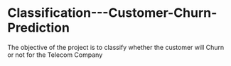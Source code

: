 # Classification---Customer-Churn-Prediction
The objective of the project is to classify whether the customer will Churn or not for the Telecom Company
